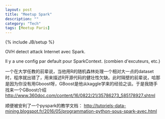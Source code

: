 ```yaml
---
layout: post
title: "Meetup Spark"
description: ""
category: "Tech"
tags: [Meetup Paris]
---
```

{% include JB/setup %}

OVH detect attack Internet avec Spark.

Il y a une config par default pour SparkContext.
(combien d'excuteurs, etc.)

一个在大学任教的前辈说，当他用R的随机森林处理一个相对大一点的dataset时，程序就出错了，用来描述R开源代码的健壮性欠缺。此时隔壁的前辈说，哈那是因为你没有用Gboost呀，GBoost是他从kaggle学来的经验之谈。于是我随手找来一个GBoost介绍 <http://www.360doc.com/content/16/0822/21/35786273_585178927.shtml>

顺便被安利了一个pyspark的教学文档：
<http://tutoriels-data-mining.blogspot.fr/2016/05/programmation-python-sous-spark-avec.html>